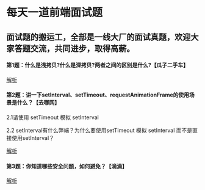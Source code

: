 # 每天一道前端面试题

## 面试题的搬运工，全部是一线大厂的面试真题，欢迎大家答题交流，共同进步，取得高薪。

#### 第1题：什么是浅拷贝?什么是深拷贝?两者之间的区别是什么?【瓜子二手车】

[解析](https://github.com/tsingjing/interview_questions/issues/3 "第1题")

#### 第2题：讲一下setInterval、setTimeout、requestAnimationFrame的使用场景是什么？【去哪网】

2.1请使用 setTimeout 模拟 setInterval

2.2 setInterval有什么弊端？为什么要使用setTimeout 模拟 setInterval 而不是直接使用setInterval？

[解析](https://github.com/tsingjing/interview_questions/issues/5 "第2题")

#### 第3题：你知道哪些安全问题，如何避免？【滴滴】

[解析](https://github.com/tsingjing/interview_questions/issues/6 "第3题")
